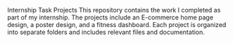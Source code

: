 Internship Task Projects
This repository contains the work I completed as part of my internship.
The projects include an E-commerce home page design, a poster design, and a fitness dashboard.
Each project is organized into separate folders and includes relevant files and documentation.


